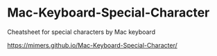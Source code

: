 # Mac-Keyboard-Special-Character
Cheatsheet for special characters by Mac keyboard


https://mimers.github.io/Mac-Keyboard-Special-Character/
